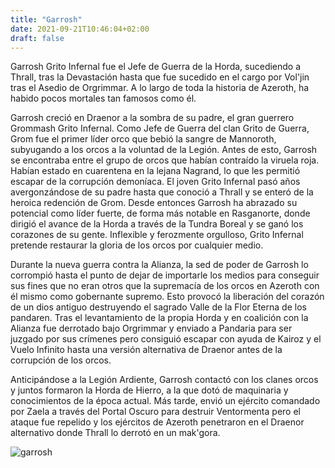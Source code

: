 ```yaml
---
title: "Garrosh"
date: 2021-09-21T10:46:04+02:00
draft: false
---
```

Garrosh Grito Infernal fue el Jefe de Guerra de la Horda, sucediendo a Thrall, tras la Devastación hasta que fue sucedido en el cargo por Vol'jin tras el Asedio de Orgrimmar. A lo largo de toda la historia de Azeroth, ha habido pocos mortales tan famosos como él.

Garrosh creció en Draenor a la sombra de su padre, el gran guerrero Grommash Grito Infernal. Como Jefe de Guerra del clan Grito de Guerra, Grom fue el primer líder orco que bebió la sangre de Mannoroth, subyugando a los orcos a la voluntad de la Legión. Antes de esto, Garrosh se encontraba entre el grupo de orcos que habían contraído la viruela roja. Habían estado en cuarentena en la lejana Nagrand, lo que les permitió escapar de la corrupción demoníaca. El joven Grito Infernal pasó años avergonzándose de su padre hasta que conoció a Thrall y se enteró de la heroica redención de Grom. Desde entonces Garrosh ha abrazado su potencial como líder fuerte, de forma más notable en Rasganorte, donde dirigió el avance de la Horda a través de la Tundra Boreal y se ganó los corazones de su gente. Inflexible y ferozmente orgulloso, Grito Infernal pretende restaurar la gloria de los orcos por cualquier medio.

Durante la nueva guerra contra la Alianza, la sed de poder de Garrosh lo corrompió hasta el punto de dejar de importarle los medios para conseguir sus fines que no eran otros que la supremacía de los orcos en Azeroth con él mismo como gobernante supremo. Esto provocó la liberación del corazón de un dios antiguo destruyendo el sagrado Valle de la Flor Eterna de los pandaren. Tras el levantamiento de la propia Horda y en coalición con la Alianza fue derrotado bajo Orgrimmar y enviado a Pandaria para ser juzgado por sus crímenes pero consiguió escapar con ayuda de Kairoz y el Vuelo Infinito hasta una versión alternativa de Draenor antes de la corrupción de los orcos.

Anticipándose a la Legión Ardiente, Garrosh contactó con los clanes orcos y juntos formaron la Horda de Hierro, a la que dotó de maquinaria y conocimientos de la época actual. Más tarde, envió un ejército comandado por Zaela a través del Portal Oscuro para destruir Ventormenta pero el ataque fue repelido y los ejércitos de Azeroth penetraron en el Draenor alternativo donde Thrall lo derrotó en un mak'gora.

![garrosh](/img/garrosh.jpg)
